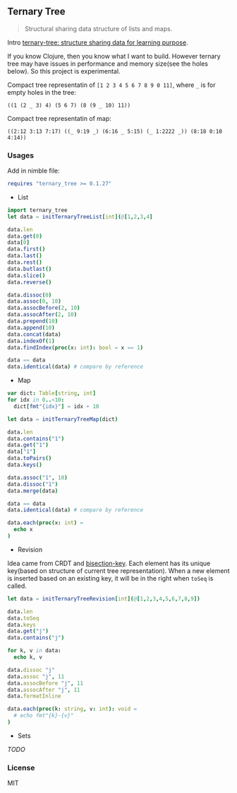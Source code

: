 
Ternary Tree
----

> Structural sharing data structure of lists and maps.

Intro [ternary-tree: structure sharing data for learning purpose](https://clojureverse.org/t/ternary-tree-structure-sharing-data-for-learning-purpose/6760).

If you know Clojure, then you know what I want to build.
However ternary tree may have issues in performance and memory size(see the holes below). So this project is experimental.

Compact tree representatin of `[1 2 3 4 5 6 7 8 9 0 11]`, where `_` is for empty holes in the tree:

```cirru
((1 (2 _ 3) 4) (5 6 7) (8 (9 _ 10) 11))
```

Compact tree representatin of map:

```cirru
((2:12 3:13 7:17) ((_ 9:19 _) (6:16 _ 5:15) (_ 1:2222 _)) (8:18 0:10 4:14))
```

### Usages

Add in nimble file:

```nim
requires "ternary_tree >= 0.1.27"
```

* List

```nim
import ternary_tree
let data = initTernaryTreeList[int](@[1,2,3,4]

data.len
data.get(0)
data[0]
data.first()
data.last()
data.rest()
data.butlast()
data.slice()
data.reverse()

data.dissoc(0)
data.assoc(0, 10)
data.assocBefore(2, 10)
data.assocAfter(2, 10)
data.prepend(10)
data.append(10)
data.concat(data)
data.indexOf(1)
data.findIndex(proc(x: int): bool = x == 1)

data == data
data.identical(data) # compare by reference
```

* Map

```nim
var dict: Table[string, int]
for idx in 0..<10:
  dict[fmt"{idx}"] = idx + 10

let data = initTernaryTreeMap(dict)

data.len
data.contains("1")
data.get("1")
data["1"]
data.toPairs()
data.keys()

data.assoc("1", 10)
data.dissoc("1")
data.merge(data)

data == data
data.identical(data) # compare by reference

data.each(proc(x: int) =
  echo x
)
```

* Revision

Idea came from CRDT and [bisection-key](https://github.com/Cirru/bisection-key). Each element has its unique key(based on structure of current tree representation). When a new element is inserted based on an existing key, it will be in the right when `toSeq` is called.

```nim
let data = initTernaryTreeRevision[int](@[1,2,3,4,5,6,7,8,9])

data.len
data.toSeq
data.keys
data.get("j")
data.contains("j")

for k, v in data:
  echo k, v

data.dissoc "j"
data.assoc "j", 11
data.assocBefore "j", 11
data.assocAfter "j", 11
data.formatInline

data.each(proc(k: string, v: int): void =
  # echo fmt"{k}-{v}"
)
```

- Sets

_TODO_

### License

MIT
